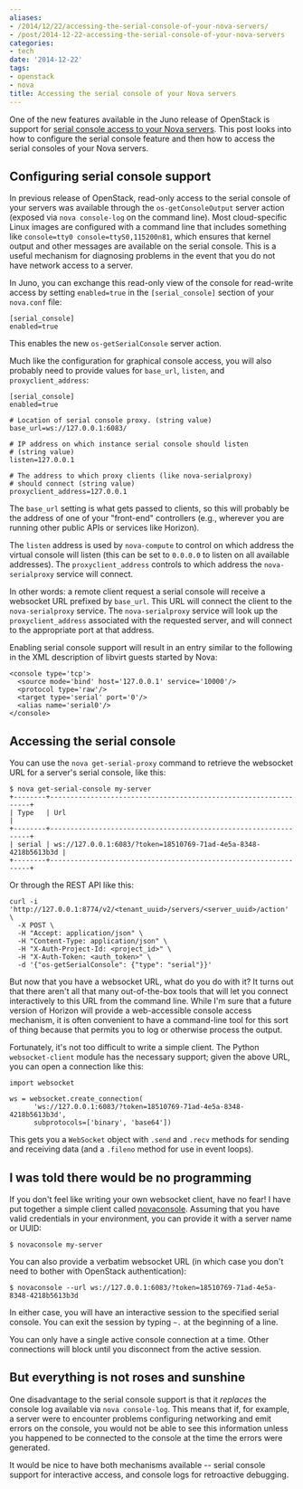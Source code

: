 ```yaml
---
aliases:
- /2014/12/22/accessing-the-serial-console-of-your-nova-servers/
- /post/2014-12-22-accessing-the-serial-console-of-your-nova-servers
categories:
- tech
date: '2014-12-22'
tags:
- openstack
- nova
title: Accessing the serial console of your Nova servers
---
```


One of the new features available in the Juno release of OpenStack is
support for [serial console access to your Nova
servers][serial-ports].  This post looks into how to configure the
serial console feature and then how to access the serial consoles of
your Nova servers.

[serial-ports]: https://blueprints.launchpad.net/nova/+spec/serial-ports

<!-- more -->

## Configuring serial console support

In previous release of OpenStack, read-only access to the serial
console of your servers was available through the
`os-getConsoleOutput` server action (exposed via `nova console-log` on
the command line).  Most cloud-specific Linux images are configured
with a command line that includes something like `console=tty0
console=ttyS0,115200n81`, which ensures that kernel output and other
messages are available on the serial console.  This is a useful
mechanism for diagnosing problems in the event that you do not have
network access to a server.

In Juno, you can exchange this read-only view of the console for
read-write access by setting `enabled=true` in the `[serial_console]`
section of your `nova.conf` file:

    [serial_console]
    enabled=true

This enables the new `os-getSerialConsole` server action.

Much like the configuration for graphical console access, you will also
probably need to provide values for `base_url`, `listen`, and
`proxyclient_address`:

    [serial_console]
    enabled=true

    # Location of serial console proxy. (string value)
    base_url=ws://127.0.0.1:6083/

    # IP address on which instance serial console should listen
    # (string value)
    listen=127.0.0.1

    # The address to which proxy clients (like nova-serialproxy)
    # should connect (string value)
    proxyclient_address=127.0.0.1

The `base_url` setting is what gets passed to clients, so this will
probably be the address of one of your "front-end" controllers (e.g.,
wherever you are running other public APIs or services like Horizon).

The `listen` address is used by `nova-compute` to control on which
address the virtual console will listen (this can be set to `0.0.0.0`
to listen on all available addresses).  The `proxyclient_address`
controls to which address the `nova-serialproxy` service will connect.

In other words: a remote client request a serial console will receive
a websocket URL prefixed by `base_url`.  This URL will connect the
client to the `nova-serialproxy` service.  The `nova-serialproxy`
service will look up the `proxyclient_address` associated with the
requested server, and will connect to the appropriate port at that
address.

Enabling serial console support will result in an entry similar to the
following in the XML description of libvirt guests started by Nova:

    <console type='tcp'>
      <source mode='bind' host='127.0.0.1' service='10000'/>
      <protocol type='raw'/>
      <target type='serial' port='0'/>
      <alias name='serial0'/>
    </console>

## Accessing the serial console

You can use the `nova get-serial-proxy` command to retrieve the
websocket URL for a server's serial console, like this:

    $ nova get-serial-console my-server
    +--------+-----------------------------------------------------------------+
    | Type   | Url                                                             |
    +--------+-----------------------------------------------------------------+
    | serial | ws://127.0.0.1:6083/?token=18510769-71ad-4e5a-8348-4218b5613b3d |
    +--------+-----------------------------------------------------------------+

Or through the REST API like this:

    curl -i 'http://127.0.0.1:8774/v2/<tenant_uuid>/servers/<server_uuid>/action' \
      -X POST \
      -H "Accept: application/json" \
      -H "Content-Type: application/json" \
      -H "X-Auth-Project-Id: <project_id>" \
      -H "X-Auth-Token: <auth_token>" \
      -d '{"os-getSerialConsole": {"type": "serial"}}'

But now that you have a websocket URL, what do you do with it?  It
turns out that there aren't all that many out-of-the-box tools that
will let you connect interactively to this URL from the command line.
While I'm sure that a future version of Horizon will provide a
web-accessible console access mechanism, it is often convenient to
have a command-line tool for this sort of thing because that permits
you to log or otherwise process the output.

Fortunately, it's not too difficult to write a simple client.  The
Python `websocket-client` module has the necessary support; given the
above URL, you can open a connection like this:

    import websocket

    ws = websocket.create_connection(
          'ws://127.0.0.1:6083/?token=18510769-71ad-4e5a-8348-4218b5613b3d',
          subprotocols=['binary', 'base64'])

This gets you a `WebSocket` object with `.send` and `.recv` methods
for sending and receiving data (and a `.fileno` method for use in
event loops).

## I was told there would be no programming

If you don't feel like writing your own websocket client, have no
fear! I have put together a simple client called [novaconsole][].
Assuming that you have valid credentials in your environment, you can
provide it with a server name or UUID:

[novaconsole]: http://github.com/larsks/novaconsole/

    $ novaconsole my-server

You can also provide a verbatim websocket URL (in which case you don't
need to bother with OpenStack authentication):

    $ novaconsole --url ws://127.0.0.1:6083/?token=18510769-71ad-4e5a-8348-4218b5613b3d

In either case, you will have an interactive session to the specified
serial console.  You can exit the session by typing `~.` at the
beginning of a line.

You can only have a single active console connection at a time.  Other
connections will block until you disconnect from the active session.

## But everything is not roses and sunshine

One disadvantage to the serial console support is that it *replaces*
the console log available via `nova console-log`.  This means that if,
for example, a server were to encounter problems configuring
networking and emit errors on the console, you would not be able to
see this information unless you happened to be connected to the
console at the time the errors were generated.

It would be nice to have both mechanisms available -- serial console
support for interactive access, and console logs for retroactive
debugging.